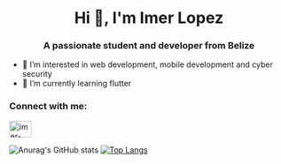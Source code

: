 <h1 align="center">Hi 👋, I'm Imer Lopez</h1>
<h3 align="center">A passionate student and developer from Belize</h3>


- 👀 I’m interested in web development, mobile development and cyber security
- 🌱 I’m currently learning flutter

<h3 align="left">Connect with me:</h3>
<p align="left">
<a href="https://linkedin.com/in/imer-lopez-98b394198" target="blank"><img align="center" src="https://raw.githubusercontent.com/rahuldkjain/github-profile-readme-generator/master/src/images/icons/Social/linked-in-alt.svg" alt="imer-lopez-98b394198" height="30" width="40" /></a>
</p>

![Anurag's GitHub stats](https://github-readme-stats.vercel.app/api?username=imerlopez&show_icons=true&theme=radical)
[![Top Langs](https://github-readme-stats.vercel.app/api/top-langs/?username=imerlopez&layout=compact)](https://github.com/anuraghazra/github-readme-stats)
